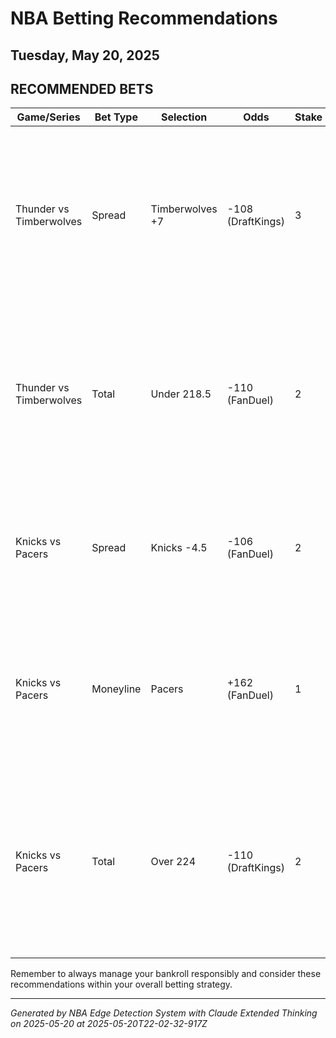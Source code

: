 # NBA Betting Recommendations
## Tuesday, May 20, 2025

## RECOMMENDED BETS
| Game/Series | Bet Type | Selection | Odds | Stake | Reasoning |
|-------------|----------|-----------|------|-------|-----------|
| Thunder vs Timberwolves | Spread | Timberwolves +7 | -108 (DraftKings) | 3 | Minnesota's defensive identity with Gobert and veteran leadership from Conley should keep this competitive. The 7-point cushion provides solid value. |
| Thunder vs Timberwolves | Total | Under 218.5 | -110 (FanDuel) | 2 | Both teams feature elite defensive players (Gobert, Holmgren, McDaniels, Dort) which should lead to a lower-scoring, playoff-style intensity. |
| Knicks vs Pacers | Spread | Knicks -4.5 | -106 (FanDuel) | 2 | Best price available for the Knicks spread, offering value over the standard -110 at other sportsbooks. |
| Knicks vs Pacers | Moneyline | Pacers | +162 (FanDuel) | 1 | Highest available odds on the Pacers, providing good underdog value in what should be a competitive matchup. |
| Knicks vs Pacers | Total | Over 224 | -110 (DraftKings) | 2 | The half-point advantage over BetMGM's 224.5 provides small but meaningful edge for a game projected to have more offensive pace. |

Remember to always manage your bankroll responsibly and consider these recommendations within your overall betting strategy.

---
*Generated by NBA Edge Detection System with Claude Extended Thinking on 2025-05-20 at 2025-05-20T22-02-32-917Z*
